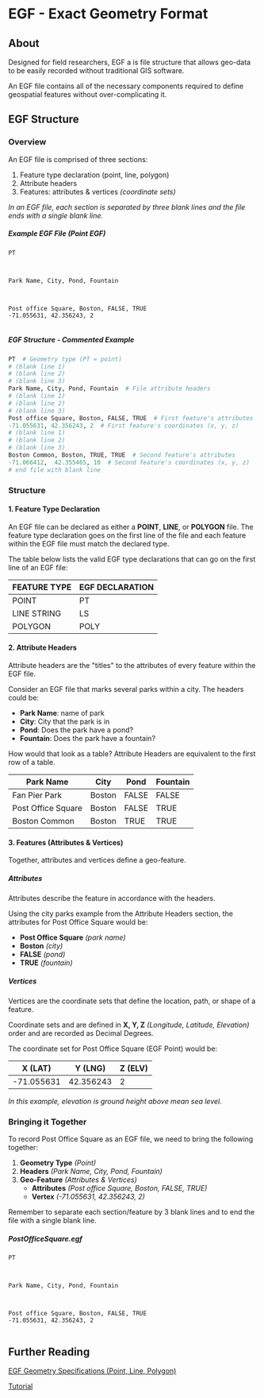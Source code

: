 # EGF - Exact Geometry Format

## About

Designed for field researchers, EGF a is file structure that allows geo-data to be easily recorded without traditional GIS software.

An EGF file contains all of the necessary components required to define geospatial features without over-complicating it.

## EGF Structure

### Overview
An EGF file is comprised of three sections:

1. Feature type declaration (point, line, polygon)
2. Attribute headers
3. Features: attributes & vertices *(coordinate sets)*

*In an EGF file, each section is separated by three blank lines and the file ends with a single blank line.*


##### Example EGF File *(Point EGF)*
```console
PT



Park Name, City, Pond, Fountain



Post office Square, Boston, FALSE, TRUE
-71.055631, 42.356243, 2


```

##### EGF Structure - Commented Example
```python
PT  # Geometry type (PT = point)
# (blank line 1)
# (blank line 2)
# (blank line 3)
Park Name, City, Pond, Fountain  # File attribute headers
# (blank line 1)
# (blank line 2)
# (blank line 3)
Post office Square, Boston, FALSE, TRUE  # First feature's attributes
-71.055631, 42.356243, 2  # First feature's coordinates (x, y, z)
# (blank line 1)
# (blank line 2)
# (blank line 3)
Boston Common, Boston, TRUE, TRUE  # Second feature's attributes
-71.066412,  42.355465, 10  # Second feature's coordinates (x, y, z)
# end file with blank line
```



### Structure

#### 1. Feature Type Declaration
An EGF file can be declared as either a **POINT**, **LINE**, or **POLYGON** file. The feature type declaration goes on the first line of the file and each feature within the EGF file must match the declared type.

The table below lists the valid EGF type declarations that can go on the first line of an EGF file:

FEATURE TYPE | EGF DECLARATION
-- | --
POINT | PT
LINE STRING | LS
POLYGON | POLY



#### 2. Attribute Headers
Attribute headers are the "titles" to the attributes of every feature within the EGF file.

Consider an EGF file that marks several parks within a city. The headers could be:
- **Park Name**: name of park
- **City**: City that the park is in
- **Pond**: Does the park have a pond?
- **Fountain**: Does the park have a fountain?

How would that look as a table? Attribute Headers are equivalent to the first row of a table.

Park Name | City | Pond | Fountain
-- | -- | -- | --
Fan Pier Park | Boston | FALSE | FALSE
Post Office Square | Boston | FALSE | TRUE
Boston Common | Boston | TRUE | TRUE



#### 3. Features (Attributes & Vertices)
Together, attributes and vertices define a geo-feature.


##### Attributes
Attributes describe the feature in accordance with the headers.

Using the city parks example from the Attribute Headers section, the attributes for Post Office Square would be:
- **Post Office Square** *(park name)*
- **Boston** *(city)*
- **FALSE** *(pond)*
- **TRUE** *(fountain)*


##### Vertices
Vertices are the coordinate sets that define the location, path, or shape of a feature.

Coordinate sets and are defined in **X, Y, Z** *(Longitude, Latitude, Elevation)* order and are recorded as Decimal Degrees.

The coordinate set for Post Office Square (EGF Point) would be:

X (LAT) | Y (LNG) | Z (ELV)
-- | -- | --
-71.055631 | 42.356243 | 2

*In this example, elevation is ground height above mean sea level.*

### Bringing it Together

To record Post Office Square as an EGF file, we need to bring the following together:
1. **Geometry Type** *(Point)*
2. **Headers** *(Park Name, City, Pond, Fountain)*
3. **Geo-Feature** *(Attributes & Vertices)*
    - **Attributes** *(Post office Square, Boston, FALSE, TRUE)*
    - **Vertex** *(-71.055631, 42.356243, 2)*

Remember to separate each section/feature by 3 blank lines and to end the file with a single blank line.


##### PostOfficeSquare.egf

```console
PT



Park Name, City, Pond, Fountain



Post office Square, Boston, FALSE, TRUE
-71.055631, 42.356243, 2


```

## Further Reading
[EGF Geometry Specifications (Point, Line, Polygon)](egf_geometry.md)

[Tutorial](egf_file_tut.md)
